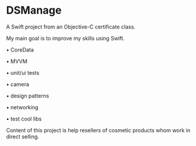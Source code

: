 # DSManage
A Swift project from an Objective-C certificate class.

My main goal is to improve my skills using Swift.

• CoreData

• MVVM

• unit/ui tests

• camera

• design patterns

• networking

• test cool libs
 
Content of this project is help resellers of cosmetic products whom work in direct selling.
